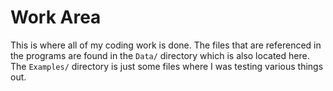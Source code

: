 # Work Area

This is where all of my coding work is done. The files that are referenced in the programs are found in the `Data/` directory which is also located here.
The `Examples/` directory is just some files where I was testing various things out.
